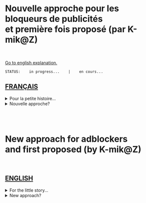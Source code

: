 # Nouvelle approche pour les bloqueurs de publicités<br>et première fois proposé (par K-mik@Z)  
<br>

[Go to english explanation.](#english)  

```STATUS:    in progress...    |    en cours...```

## [FRANÇAIS](#français)  
<details>
  <summary>Pour la petite histoire...</summary>

  J'ai voulu proposer une simple liste (non pas de blocage), mais de [redirect-rule](https://github.com/gorhill/uBlock/wiki/Static-filter-syntax#redirect-rule) automatique, pour aider au *noop\** de tous les filtres de blocages (déjà présent, mais aussi à venir) et qui utilisais pour cela des conditions ( [!#if - !#endif](https://github.com/gorhill/uBlock/wiki/Static-filter-syntax#if-condition) ).
###### *\*noop: pour les non initiés, équivaut à une reponse vide*.

  ```STATUS: en cours d'écriture...```

</details>
<details>
  <summary>Nouvelle approche?</summary>
  
  
</details>  
<br><br><br>

# New approach for adblockers<br>and first proposed (by K-mik@Z)  
<br>

## [ENGLISH](#english)  
<details>
  <summary>For the little story...</summary>

  I wanted to offer a simple list (not of blocking), but of automatic [redirect-rule](https://github.com/gorhill/uBlock/wiki/Static-filter-syntax#redirect-rule), to help with the *noop\** of all blocking filters (already present, but also to come) and who used ( [!#if - !#endif](https://github.com/gorhill/uBlock/wiki/Static-filter-syntax#if-condition) ) conditions.
  
###### *\*noop: for the uninitiated, equivalent to an empty response*.
  
  ```STATUS: being written ...```
    
</details>
<details>
  <summary>New approach?</summary>
  
  
</details>
